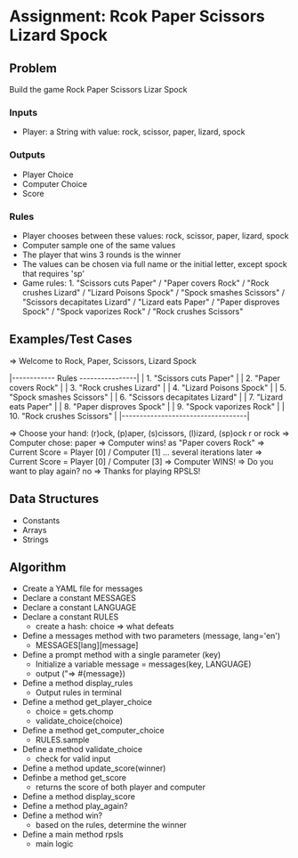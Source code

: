 # Assignment: Rcok Paper Scissors Lizard Spock

## Problem
Build the game Rock Paper Scissors Lizar Spock

### Inputs
- Player: a String with value: rock, scissor, paper, lizard, spock

### Outputs
- Player Choice
- Computer Choice
- Score

### Rules
- Player chooses between these values: rock, scissor, paper, lizard, spock
- Computer sample one of the same values
- The player that wins 3 rounds is the winner
- The values can be chosen via full name or the initial letter, except spock that requires 'sp'
- Game rules: 1. "Scissors cuts Paper" / "Paper covers Rock" / "Rock crushes Lizard" / "Lizard Poisons Spock" / "Spock smashes Scissors" / "Scissors decapitates Lizard" / "Lizard eats Paper" / "Paper disproves Spock" / "Spock vaporizes Rock" / "Rock crushes Scissors"

## Examples/Test Cases
=> Welcome to Rock, Paper, Scissors, Lizard Spock

|------------ Rules ----------------|
| 1. "Scissors cuts Paper"          |
| 2. "Paper covers Rock"            |
| 3. "Rock crushes Lizard"          |
| 4. "Lizard Poisons Spock"         |
| 5. "Spock smashes Scissors"       |
| 6. "Scissors decapitates Lizard"  |
| 7. "Lizard eats Paper"            |
| 8. "Paper disproves Spock"        |
| 9. "Spock vaporizes Rock"         |
| 10. "Rock crushes Scissors"       |
|-----------------------------------|

=> Choose your hand: (r)ock, (p)aper, (s)cissors, (l)izard, (sp)ock
r or rock
=> Computer chose: paper
=> Computer wins! as "Paper covers Rock" 
=> Current Score = Player [0] / Computer [1]
... several iterations later
=> Current Score = Player [0] / Computer [3]
=> Computer WINS!
=> Do you want to play again?
no
=> Thanks for playing RPSLS!

## Data Structures
- Constants
- Arrays
- Strings

## Algorithm
- Create a YAML file for messages
- Declare a constant MESSAGES
- Declare a constant LANGUAGE
- Declare a constant RULES
    - create a hash: choice => what defeats
- Define a messages method with two parameters (message, lang='en')
    - MESSAGES[lang][message]
- Define a prompt method with a single parameter (key)
    - Initialize a variable message = messages(key, LANGUAGE)
    - output ("=> #{message})
- Define a method display_rules
    - Output rules in terminal
- Define a method get_player_choice
    - choice = gets.chomp
    - validate_choice(choice)
- Define a method get_computer_choice
    - RULES.sample
- Define a method validate_choice
    - check for valid input
- Define a method update_score(winner)
- Definbe a method get_score
    - returns the score of both player and computer
- Define a method display_score
- Define a method play_again?
- Define a method win?
    - based on the rules, determine the winner
- Define a main method rpsls
    - main logic
